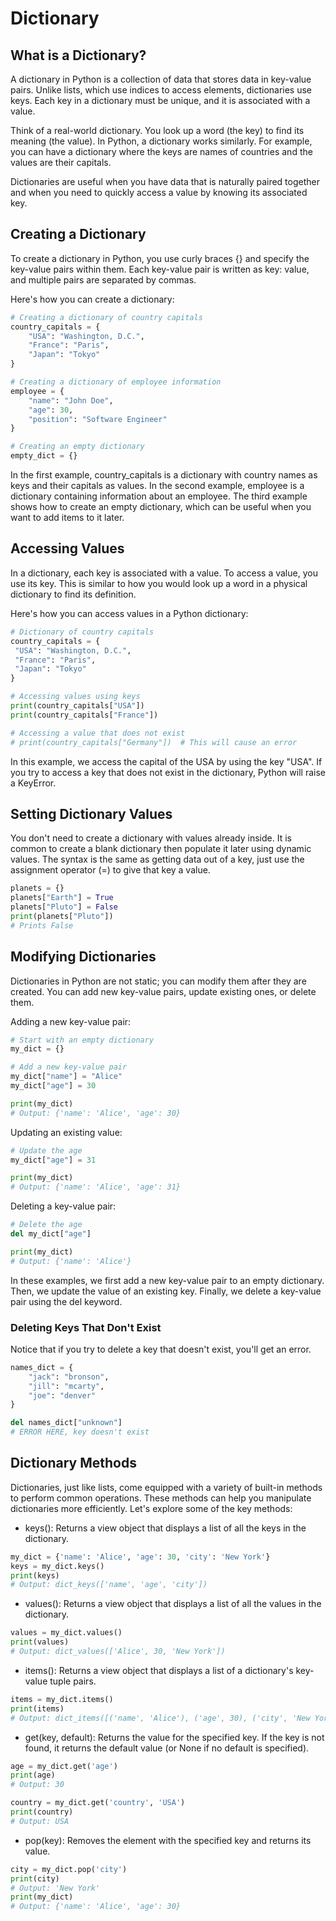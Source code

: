 # Dictionary

## What is a Dictionary?

A dictionary in Python is a collection of data that stores data in key-value pairs. Unlike lists, which use indices to access elements, dictionaries use keys. Each key in a dictionary must be unique, and it is associated with a value.

Think of a real-world dictionary. You look up a word (the key) to find its meaning (the value). In Python, a dictionary works similarly. For example, you can have a dictionary where the keys are names of countries and the values are their capitals.

Dictionaries are useful when you have data that is naturally paired together and when you need to quickly access a value by knowing its associated key.

## Creating a Dictionary

To create a dictionary in Python, you use curly braces {} and specify the key-value pairs within them. Each key-value pair is written as key: value, and multiple pairs are separated by commas.

Here's how you can create a dictionary:
```python
# Creating a dictionary of country capitals
country_capitals = {
    "USA": "Washington, D.C.",
    "France": "Paris",
    "Japan": "Tokyo"
}

# Creating a dictionary of employee information
employee = {
    "name": "John Doe",
    "age": 30,
    "position": "Software Engineer"
}

# Creating an empty dictionary
empty_dict = {}
```
In the first example, country_capitals is a dictionary with country names as keys and their capitals as values. In the second example, employee is a dictionary containing information about an employee. The third example shows how to create an empty dictionary, which can be useful when you want to add items to it later.

## Accessing Values
In a dictionary, each key is associated with a value. To access a value, you use its key. This is similar to how you would look up a word in a physical dictionary to find its definition.

Here's how you can access values in a Python dictionary:
```python
# Dictionary of country capitals
country_capitals = {
 "USA": "Washington, D.C.",
 "France": "Paris",
 "Japan": "Tokyo"
}

# Accessing values using keys
print(country_capitals["USA"])
print(country_capitals["France"])

# Accessing a value that does not exist
# print(country_capitals["Germany"])  # This will cause an error
```
In this example, we access the capital of the USA by using the key "USA". If you try to access a key that does not exist in the dictionary, Python will raise a KeyError.

## Setting Dictionary Values

You don't need to create a dictionary with values already inside. It is common to create a blank dictionary then populate it later using dynamic values. The syntax is the same as getting data out of a key, just use the assignment operator (=) to give that key a value.

```python
planets = {}
planets["Earth"] = True
planets["Pluto"] = False
print(planets["Pluto"])
# Prints False
```
## Modifying Dictionaries

Dictionaries in Python are not static; you can modify them after they are created. You can add new key-value pairs, update existing ones, or delete them.

Adding a new key-value pair:

```python
# Start with an empty dictionary
my_dict = {}

# Add a new key-value pair
my_dict["name"] = "Alice"
my_dict["age"] = 30

print(my_dict)
# Output: {'name': 'Alice', 'age': 30}
```
Updating an existing value:
```python
# Update the age
my_dict["age"] = 31

print(my_dict)
# Output: {'name': 'Alice', 'age': 31}
```
Deleting a key-value pair:
```python
# Delete the age
del my_dict["age"]

print(my_dict)
# Output: {'name': 'Alice'}
```
In these examples, we first add a new key-value pair to an empty dictionary. Then, we update the value of an existing key. Finally, we delete a key-value pair using the del keyword.

### Deleting Keys That Don't Exist
Notice that if you try to delete a key that doesn't exist, you'll get an error.
```python
names_dict = {
    "jack": "bronson",
    "jill": "mcarty",
    "joe": "denver"
}

del names_dict["unknown"]
# ERROR HERE, key doesn't exist
```

## Dictionary Methods

Dictionaries, just like lists, come equipped with a variety of built-in methods to perform common operations. These methods can help you manipulate dictionaries more efficiently. Let's explore some of the key methods:

- keys(): Returns a view object that displays a list of all the keys in the dictionary.
```python
my_dict = {'name': 'Alice', 'age': 30, 'city': 'New York'}
keys = my_dict.keys()
print(keys)
# Output: dict_keys(['name', 'age', 'city'])
```
- values(): Returns a view object that displays a list of all the values in the dictionary.
```python
values = my_dict.values()
print(values)
# Output: dict_values(['Alice', 30, 'New York'])
```
- items(): Returns a view object that displays a list of a dictionary's key-value tuple pairs.
```python
items = my_dict.items()
print(items)
# Output: dict_items([('name', 'Alice'), ('age', 30), ('city', 'New York')])
```
- get(key, default): Returns the value for the specified key. If the key is not found, it returns the default value (or None if no default is specified).
```python
age = my_dict.get('age')
print(age)
# Output: 30

country = my_dict.get('country', 'USA')
print(country)
# Output: USA
```
- pop(key): Removes the element with the specified key and returns its value.
```python
city = my_dict.pop('city')
print(city)
# Output: 'New York'
print(my_dict)
# Output: {'name': 'Alice', 'age': 30}
```
